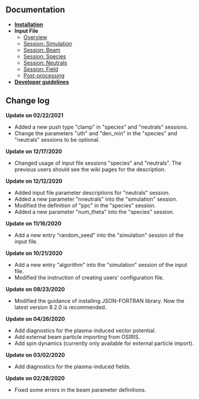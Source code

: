 ## Documentation

* [**Installation**](./Install-QPAD.md)
* **Input File**
  * [Overview](./Input-File-Overview.md)
  * [Session: Simulation](./Session-Simulation.md)
  * [Session: Beam](./Session-Beam.md)
  * [Session: Species](./Session-Species.md)
  * [Session: Neutrals](./Session-Neutrals.md)
  * [Session: Field](./Session-Field.md)
  * [Post-processing](./Post-processing.md)
* [**Developer guidelines**](./Developer-Guide.md)

## Change log

**Update on 02/22/2021**
- Added a new push type "clamp" in "species" and "neutrals" sessions.
- Change the parameters "uth" and "den_min" in the "species" and "neutrals" sessions to be optional.

**Update on 12/17/2020**
- Changed usage of input file sessions "species" and "neutrals". The previous users should see the wiki pages for the description.

**Update on 12/12/2020**
- Added input file parameter descriptions for "neutrals" session.
- Added a new parameter "nneutrals" into the "simulation" session.
- Modified the definition of "ppc" in the "species" session.
- Added a new parameter "num_theta" into the "species" session.

**Update on 11/16/2020**
- Add a new entry "random_seed" into the "simulation" session of the input file.

**Update on 10/21/2020**
- Add a new entry "algorithm" into the "simulation" session of the input file.
- Modified the instruction of creating users' configuration file.

**Update on 08/23/2020**
- Modified the guidance of installing JSON-FORTRAN library. Now the latest version 8.2.0 is recommended.

**Update on 04/26/2020**
- Add diagnostics for the plasma-induced vector potential.
- Add external beam particle importing from OSIRIS.
- Add spin dynamics (currently only available for external particle import).

**Update on 03/02/2020**
- Add diagnostics for the plasma-induced fields.

**Update on 02/28/2020**
- Fixed some errors in the beam parameter definitions.

